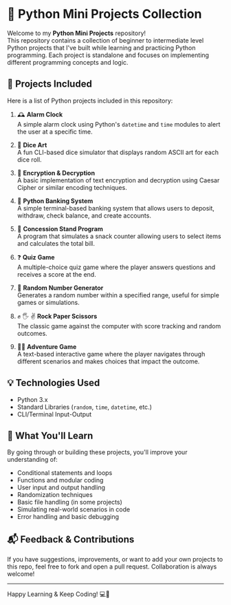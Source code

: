 # 🐍 Python Mini Projects Collection

Welcome to my **Python Mini Projects** repository!  
This repository contains a collection of beginner to intermediate level Python projects that I've built while learning and practicing Python programming. Each project is standalone and focuses on implementing different programming concepts and logic.

## 🚀 Projects Included

Here is a list of Python projects included in this repository:

1. 🕰️ **Alarm Clock**  
   A simple alarm clock using Python's `datetime` and `time` modules to alert the user at a specific time.

2. 🎲 **Dice Art**  
   A fun CLI-based dice simulator that displays random ASCII art for each dice roll.

3. 🔐 **Encryption & Decryption**  
   A basic implementation of text encryption and decryption using Caesar Cipher or similar encoding techniques.

4. 🏦 **Python Banking System**  
   A simple terminal-based banking system that allows users to deposit, withdraw, check balance, and create accounts.

5. 🍿 **Concession Stand Program**  
   A program that simulates a snack counter allowing users to select items and calculates the total bill.

6. ❓ **Quiz Game**  
   A multiple-choice quiz game where the player answers questions and receives a score at the end.

7. 🎲 **Random Number Generator**  
   Generates a random number within a specified range, useful for simple games or simulations.

8. ✊ 🖐 ✌️ **Rock Paper Scissors**  
   The classic game against the computer with score tracking and random outcomes.

9. 🧙‍♂️ **Adventure Game**  
   A text-based interactive game where the player navigates through different scenarios and makes choices that impact the outcome.

## 💡 Technologies Used

- Python 3.x
- Standard Libraries (`random`, `time`, `datetime`, etc.)
- CLI/Terminal Input-Output

## 📘 What You'll Learn

By going through or building these projects, you'll improve your understanding of:

- Conditional statements and loops
- Functions and modular coding
- User input and output handling
- Randomization techniques
- Basic file handling (in some projects)
- Simulating real-world scenarios in code
- Error handling and basic debugging

## 📬 Feedback & Contributions

If you have suggestions, improvements, or want to add your own projects to this repo, feel free to fork and open a pull request. Collaboration is always welcome!

---

Happy Learning & Keep Coding! 💻🚀
